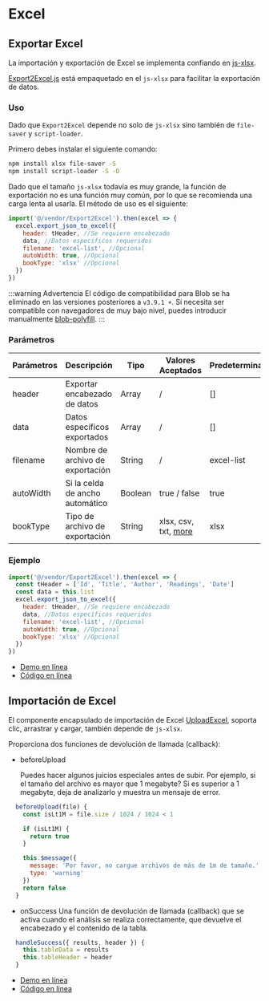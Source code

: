 # Excel

## Exportar Excel

La importación y exportación de Excel se implementa confiando en [js-xlsx](https://github.com/SheetJS/js-xlsx).

[Export2Excel.js](https://github.com/LZQ5232/vue-element-admin/blob/master/src/vendor/Export2Excel.js) está empaquetado en el `js-xlsx` para facilitar la exportación de datos.

### Uso

Dado que `Export2Excel` depende no solo de `js-xlsx` sino también de `file-saver` y `script-loader`.

Primero debes instalar el siguiente comando:

```bash
npm install xlsx file-saver -S
npm install script-loader -S -D
```

Dado que el tamaño `js-xlsx` todavía es muy grande, la función de exportación no es una función muy común, por lo que se recomienda una carga lenta al usarla. El método de uso es el siguiente:

```js
import('@/vendor/Export2Excel').then(excel => {
  excel.export_json_to_excel({
    header: tHeader, //Se requiere encabezado
    data, //Datos específicos requeridos
    filename: 'excel-list', //Opcional
    autoWidth: true, //Opcional
    bookType: 'xlsx' //Opcional
  })
})
```

:::warning Advertencia <Badge text="v3.9.1+"/>
El código de compatibilidad para Blob se ha eliminado en las versiones posteriores a `v3.9.1 +`. Si necesita ser compatible con navegadores de muy bajo nivel, puedes introducir manualmente [blob-polyfill](https://www.npmjs.com/package/blob-polyfill).
:::

### Parámetros

| Parámetros | Descripción                      | Tipo    | Valores Aceptados                                                                   | Predeterminado |
| ---------- | -------------------------------- | ------- | ----------------------------------------------------------------------------------- | -------------- |
| header     | Exportar encabezado de datos     | Array   | /                                                                                   | []             |
| data       | Datos específicos exportados     | Array   | /                                                                                   | []             |
| filename   | Nombre de archivo de exportación | String  | /                                                                                   | excel-list     |
| autoWidth  | Si la celda de ancho automático  | Boolean | true / false                                                                        | true           |
| bookType   | Tipo de archivo de exportación   | String  | xlsx, csv, txt, [more](https://github.com/SheetJS/js-xlsx#supported-output-formats) | xlsx           |

### Ejemplo

```js
import('@/vendor/Export2Excel').then(excel => {
  const tHeader = ['Id', 'Title', 'Author', 'Readings', 'Date']
  const data = this.list
  excel.export_json_to_excel({
    header: tHeader, //Se requiere encabezado
    data, //Datos específicos requeridos
    filename: 'excel-list', //Opcional
    autoWidth: true, //Opcional
    bookType: 'xlsx' //Opcional
  })
})
```

- [Demo en línea](https://LZQ5232.github.io/vue-element-admin/#/excel/export-excel)
- [Código en línea](https://github.com/LZQ5232/vue-element-admin/blob/master/src/views/excel/export-excel.vue)

## Importación de Excel

El componente encapsulado de importación de Excel [UploadExcel](https://github.com/LZQ5232/vue-element-admin/blob/master/src/components/UploadExcel/index.vue), soporta clic, arrastrar y cargar, también depende de `js-xlsx`.

Proporciona dos funciones de devolución de llamada (callback):

- beforeUpload

  Puedes hacer algunos juicios especiales antes de subir. Por ejemplo, si el tamaño del archivo es mayor que 1 megabyte? Si es superior a 1 megabyte, deja de analizarlo y muestra un mensaje de error.

```js
  beforeUpload(file) {
    const isLt1M = file.size / 1024 / 1024 < 1

    if (isLt1M) {
      return true
    }

    this.$message({
      message: 'Por favor, no cargue archivos de más de 1m de tamaño.',
      type: 'warning'
    })
    return false
  }
```

- onSuccess
  Una función de devolución de llamada (callback) que se activa cuando el análisis se realiza correctamente, que devuelve el encabezado y el contenido de la tabla.

```js
  handleSuccess({ results, header }) {
    this.tableData = results
    this.tableHeader = header
  }
```

- [Demo en línea](https://LZQ5232.github.io/vue-element-admin/#/excel/upload-excel)
- [Código en línea](https://github.com/LZQ5232/vue-element-admin/blob/master/src/views/excel/upload-excel.vue)
